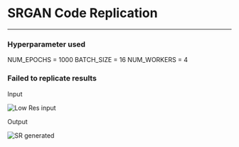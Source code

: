 # SRGAN Code Replication
---
### Hyperparameter used
NUM_EPOCHS = 1000
BATCH_SIZE = 16
NUM_WORKERS = 4



### Failed to replicate results

Input

![Low Res input](./assets/801_low_res.png)

Output

![SR generated](./assets/801_gen.png)
